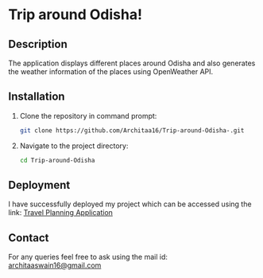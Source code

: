 # Trip around Odisha!
## Description
The application displays different places around Odisha and also generates the weather information of the places using OpenWeather API.

## Installation 
1. Clone the repository in command prompt:
    ```sh
    git clone https://github.com/Architaa16/Trip-around-Odisha-.git
    ```
2. Navigate to the project directory:
    ```sh
    cd Trip-around-Odisha
    ```
## Deployment 
I have successfully deployed my project which can be accessed using the link: 
[Travel Planning Application](https://architaa16.github.io/Trip-around-Odisha-/)

## Contact 
For any queries feel free to ask using the mail id:
[architaaswain16@gmail.com](mailto:architaaswain16@gmail.com)
